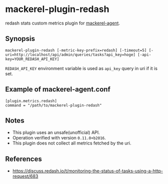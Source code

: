 mackerel-plugin-redash
=====================

redash stats custom metrics plugin for [mackerel-agent](https://github.com/mackerelio/mackerel-agent).

## Synopsis

```shell
mackerel-plugin-redash [-metric-key-prefix=redash] [-timeout=5] [-uri=http://localhost/api/admin/queries/tasks?api_key=hoge] [-api-key=YOUR_REDASH_API_KEY]
```

`REDASH_API_KEY` environment variable is used as `api_key` query in uri if it is set.

## Example of mackerel-agent.conf

```
[plugin.metrics.redash]
command = "/path/to/mackerel-plugin-redash"
```

## Notes

- This plugin uses an unsafe(unofficial) API.
 - Operation verified with version `0.11.0+b2016`.
- This plugin does not collect all metrics fetched by the uri.

## References

- https://discuss.redash.io/t/monitoring-the-status-of-tasks-using-a-http-request/683
